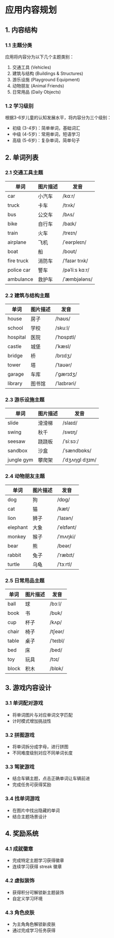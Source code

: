 # 应用内容规划

## 1. 内容结构

### 1.1 主题分类
应用将内容分为以下几个主题类别：
1. 交通工具 (Vehicles)
2. 建筑与结构 (Buildings & Structures)
3. 游乐设施 (Playground Equipment)
4. 动物朋友 (Animal Friends)
5. 日常用品 (Daily Objects)

### 1.2 学习级别
根据3-6岁儿童的认知发展水平，将内容分为三个级别：
- 初级 (3-4岁)：简单单词，基础词汇
- 中级 (4-5岁)：常用单词，短语学习
- 高级 (5-6岁)：复杂单词，简单句子

## 2. 单词列表

### 2.1 交通工具主题
| 单词 | 图片描述 | 发音 |
|------|----------|------|
| car | 小汽车 | /kɑːr/ |
| truck | 卡车 | /trʌk/ |
| bus | 公交车 | /bʌs/ |
| bike | 自行车 | /baɪk/ |
| train | 火车 | /treɪn/ |
| airplane | 飞机 | /ˈeərpleɪn/ |
| boat | 船 | /boʊt/ |
| fire truck | 消防车 | /ˈfaɪər trʌk/ |
| police car | 警车 | /pəˈliːs kɑːr/ |
| ambulance | 救护车 | /ˈæmbjələns/ |

### 2.2 建筑与结构主题
| 单词 | 图片描述 | 发音 |
|------|----------|------|
| house | 房子 | /haʊs/ |
| school | 学校 | /skuːl/ |
| hospital | 医院 | /ˈhɒspɪtl/ |
| castle | 城堡 | /ˈkæsl/ |
| bridge | 桥 | /brɪdʒ/ |
| tower | 塔 | /ˈtaʊər/ |
| garage | 车库 | /ˈɡærɪdʒ/ |
| library | 图书馆 | /ˈlaɪbrəri/ |

### 2.3 游乐设施主题
| 单词 | 图片描述 | 发音 |
|------|----------|------|
| slide | 滑滑梯 | /slaɪd/ |
| swing | 秋千 | /swɪŋ/ |
| seesaw | 跷跷板 | /ˈsiːsɔː/ |
| sandbox | 沙盒 | /ˈsændbɒks/ |
| jungle gym | 攀爬架 | /ˈdʒʌŋɡl dʒɪm/ |

### 2.4 动物朋友主题
| 单词 | 图片描述 | 发音 |
|------|----------|------|
| dog | 狗 | /dɒɡ/ |
| cat | 猫 | /kæt/ |
| lion | 狮子 | /ˈlaɪən/ |
| elephant | 大象 | /ˈelɪfənt/ |
| monkey | 猴子 | /ˈmʌŋki/ |
| bear | 熊 | /beər/ |
| rabbit | 兔子 | /ˈræbɪt/ |
| turtle | 乌龟 | /ˈtɜːrtl/ |

### 2.5 日常用品主题
| 单词 | 图片描述 | 发音 |
|------|----------|------|
| ball | 球 | /bɔːl/ |
| book | 书 | /bʊk/ |
| cup | 杯子 | /kʌp/ |
| chair | 椅子 | /tʃeər/ |
| table | 桌子 | /ˈteɪbl/ |
| bed | 床 | /bed/ |
| toy | 玩具 | /tɔɪ/ |
| block | 积木 | /blɒk/ |

## 3. 游戏内容设计

### 3.1 单词配对游戏
- 将单词图片与对应单词文字匹配
- 计时模式增加挑战性

### 3.2 拼图游戏
- 将单词拆分成字母，进行拼图
- 不同难度级别对应不同单词长度

### 3.3 驾驶游戏
- 结合车辆主题，点击正确单词让车辆前进
- 完成任务可获得奖励

### 3.4 找单词游戏
- 在图片中找出隐藏的单词
- 结合主题场景设计

## 4. 奖励系统

### 4.1 成就徽章
- 完成特定主题学习获得徽章
- 连续学习获得 streak 徽章

### 4.2 虚拟装饰
- 获得积分可解锁新主题装饰
- 自定义学习环境

### 4.3 角色皮肤
- 为主角角色解锁新皮肤
- 通过完成学习任务获得